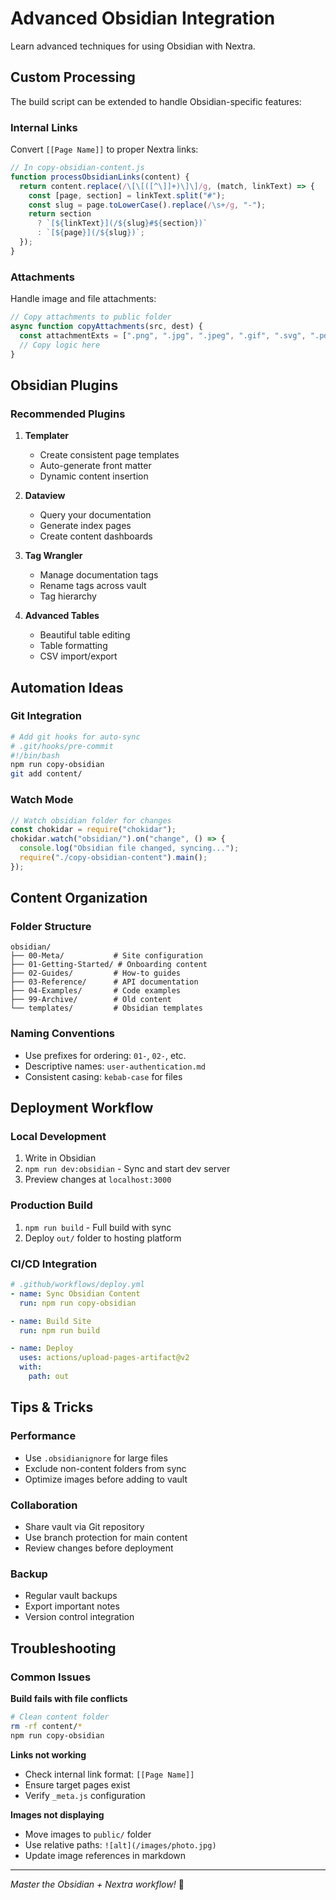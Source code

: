 # Advanced Obsidian Integration

Learn advanced techniques for using Obsidian with Nextra.

## Custom Processing

The build script can be extended to handle Obsidian-specific features:

### Internal Links

Convert `[[Page Name]]` to proper Nextra links:

```javascript
// In copy-obsidian-content.js
function processObsidianLinks(content) {
  return content.replace(/\[\[([^\]]+)\]\]/g, (match, linkText) => {
    const [page, section] = linkText.split("#");
    const slug = page.toLowerCase().replace(/\s+/g, "-");
    return section
      ? `[${linkText}](/${slug}#${section})`
      : `[${page}](/${slug})`;
  });
}
```

### Attachments

Handle image and file attachments:

```javascript
// Copy attachments to public folder
async function copyAttachments(src, dest) {
  const attachmentExts = [".png", ".jpg", ".jpeg", ".gif", ".svg", ".pdf"];
  // Copy logic here
}
```

## Obsidian Plugins

### Recommended Plugins

1. **Templater**

   - Create consistent page templates
   - Auto-generate front matter
   - Dynamic content insertion

2. **Dataview**

   - Query your documentation
   - Generate index pages
   - Create content dashboards

3. **Tag Wrangler**

   - Manage documentation tags
   - Rename tags across vault
   - Tag hierarchy

4. **Advanced Tables**
   - Beautiful table editing
   - Table formatting
   - CSV import/export

## Automation Ideas

### Git Integration

```bash
# Add git hooks for auto-sync
# .git/hooks/pre-commit
#!/bin/bash
npm run copy-obsidian
git add content/
```

### Watch Mode

```javascript
// Watch obsidian folder for changes
const chokidar = require("chokidar");
chokidar.watch("obsidian/").on("change", () => {
  console.log("Obsidian file changed, syncing...");
  require("./copy-obsidian-content").main();
});
```

## Content Organization

### Folder Structure

```
obsidian/
├── 00-Meta/           # Site configuration
├── 01-Getting-Started/ # Onboarding content
├── 02-Guides/         # How-to guides
├── 03-Reference/      # API documentation
├── 04-Examples/       # Code examples
├── 99-Archive/        # Old content
└── templates/         # Obsidian templates
```

### Naming Conventions

- Use prefixes for ordering: `01-`, `02-`, etc.
- Descriptive names: `user-authentication.md`
- Consistent casing: `kebab-case` for files

## Deployment Workflow

### Local Development

1. Write in Obsidian
2. `npm run dev:obsidian` - Sync and start dev server
3. Preview changes at `localhost:3000`

### Production Build

1. `npm run build` - Full build with sync
2. Deploy `out/` folder to hosting platform

### CI/CD Integration

```yaml
# .github/workflows/deploy.yml
- name: Sync Obsidian Content
  run: npm run copy-obsidian

- name: Build Site
  run: npm run build

- name: Deploy
  uses: actions/upload-pages-artifact@v2
  with:
    path: out
```

## Tips & Tricks

### Performance

- Use `.obsidianignore` for large files
- Exclude non-content folders from sync
- Optimize images before adding to vault

### Collaboration

- Share vault via Git repository
- Use branch protection for main content
- Review changes before deployment

### Backup

- Regular vault backups
- Export important notes
- Version control integration

## Troubleshooting

### Common Issues

**Build fails with file conflicts**

```bash
# Clean content folder
rm -rf content/*
npm run copy-obsidian
```

**Links not working**

- Check internal link format: `[[Page Name]]`
- Ensure target pages exist
- Verify `_meta.js` configuration

**Images not displaying**

- Move images to `public/` folder
- Use relative paths: `![alt](/images/photo.jpg)`
- Update image references in markdown

---

_Master the Obsidian + Nextra workflow!_ 🚀
